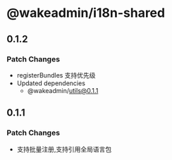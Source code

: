 # @wakeadmin/i18n-shared

## 0.1.2

### Patch Changes

- registerBundles 支持优先级
- Updated dependencies
  - @wakeadmin/utils@0.1.1

## 0.1.1

### Patch Changes

- 支持批量注册,支持引用全局语言包
